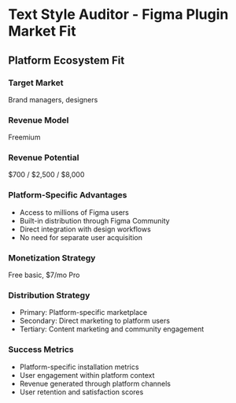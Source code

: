 # Text Style Auditor - Figma Plugin Market Fit

## Platform Ecosystem Fit

### Target Market
Brand managers, designers

### Revenue Model
Freemium

### Revenue Potential
$700 / $2,500 / $8,000

### Platform-Specific Advantages
- Access to millions of Figma users
- Built-in distribution through Figma Community
- Direct integration with design workflows
- No need for separate user acquisition

### Monetization Strategy
Free basic, $7/mo Pro

### Distribution Strategy
- Primary: Platform-specific marketplace
- Secondary: Direct marketing to platform users
- Tertiary: Content marketing and community engagement

### Success Metrics
- Platform-specific installation metrics
- User engagement within platform context
- Revenue generated through platform channels
- User retention and satisfaction scores
